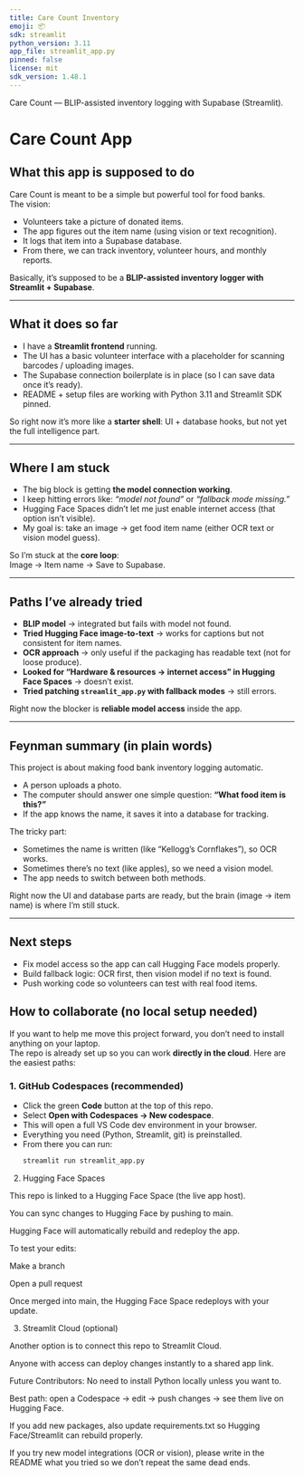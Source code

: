 ```yaml
---
title: Care Count Inventory
emoji: 📦
sdk: streamlit
python_version: 3.11
app_file: streamlit_app.py
pinned: false
license: mit
sdk_version: 1.48.1
---
```


Care Count — BLIP-assisted inventory logging with Supabase (Streamlit).

# Care Count App

## What this app is supposed to do
Care Count is meant to be a simple but powerful tool for food banks.  
The vision:  
- Volunteers take a picture of donated items.  
- The app figures out the item name (using vision or text recognition).  
- It logs that item into a Supabase database.  
- From there, we can track inventory, volunteer hours, and monthly reports.  

Basically, it’s supposed to be a **BLIP-assisted inventory logger with Streamlit + Supabase**.  

---

## What it does so far
- I have a **Streamlit frontend** running.  
- The UI has a basic volunteer interface with a placeholder for scanning barcodes / uploading images.  
- The Supabase connection boilerplate is in place (so I can save data once it’s ready).  
- README + setup files are working with Python 3.11 and Streamlit SDK pinned.  

So right now it’s more like a **starter shell**: UI + database hooks, but not yet the full intelligence part.  

---

## Where I am stuck
- The big block is getting **the model connection working**.  
- I keep hitting errors like: *“model not found”* or *“fallback mode missing.”*  
- Hugging Face Spaces didn’t let me just enable internet access (that option isn’t visible).  
- My goal is: take an image → get food item name (either OCR text or vision model guess).  

So I’m stuck at the **core loop**:  
Image → Item name → Save to Supabase.  

---

## Paths I’ve already tried
- **BLIP model** → integrated but fails with model not found.  
- **Tried Hugging Face image-to-text** → works for captions but not consistent for item names.  
- **OCR approach** → only useful if the packaging has readable text (not for loose produce).  
- **Looked for “Hardware & resources → internet access” in Hugging Face Spaces** → doesn’t exist.  
- **Tried patching `streamlit_app.py` with fallback modes** → still errors.  

Right now the blocker is **reliable model access** inside the app.  

---

## Feynman summary (in plain words)
This project is about making food bank inventory logging automatic.  
- A person uploads a photo.  
- The computer should answer one simple question: **“What food item is this?”**  
- If the app knows the name, it saves it into a database for tracking.  

The tricky part:  
- Sometimes the name is written (like “Kellogg’s Cornflakes”), so OCR works.  
- Sometimes there’s no text (like apples), so we need a vision model.  
- The app needs to switch between both methods.  

Right now the UI and database parts are ready, but the brain (image → item name) is where I’m still stuck.  

---

## Next steps
- Fix model access so the app can call Hugging Face models properly.  
- Build fallback logic: OCR first, then vision model if no text is found.  
- Push working code so volunteers can test with real food items.


## How to collaborate (no local setup needed)

If you want to help me move this project forward, you don’t need to install anything on your laptop.  
The repo is already set up so you can work **directly in the cloud**. Here are the easiest paths:  

### 1. GitHub Codespaces (recommended)
- Click the green **Code** button at the top of this repo.  
- Select **Open with Codespaces → New codespace**.  
- This will open a full VS Code dev environment in your browser.  
- Everything you need (Python, Streamlit, git) is preinstalled.  
- From there you can run:
  ```bash
  streamlit run streamlit_app.py
2. Hugging Face Spaces

This repo is linked to a Hugging Face Space (the live app host).

You can sync changes to Hugging Face by pushing to main.

Hugging Face will automatically rebuild and redeploy the app.

To test your edits:

Make a branch

Open a pull request

Once merged into main, the Hugging Face Space redeploys with your update.

3. Streamlit Cloud (optional)

Another option is to connect this repo to Streamlit Cloud.

Anyone with access can deploy changes instantly to a shared app link.

Future Contributors:
No need to install Python locally unless you want to.

Best path: open a Codespace → edit → push changes → see them live on Hugging Face.

If you add new packages, also update requirements.txt so Hugging Face/Streamlit can rebuild properly.

If you try new model integrations (OCR or vision), please write in the README what you tried so we don’t repeat the same dead ends.
